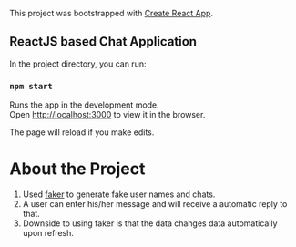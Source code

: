 This project was bootstrapped with [Create React App](https://github.com/facebook/create-react-app).

## ReactJS based Chat Application 

In the project directory, you can run:

### `npm start`

Runs the app in the development mode.<br />
Open [http://localhost:3000](http://localhost:3000) to view it in the browser.

The page will reload if you make edits.<br />



# About the Project
1. Used [faker](https://www.npmjs.com/package/faker) to generate fake user names and chats.  <br/>
2. A user can enter his/her message and will receive a automatic reply to that.  <br/>
3. Downside to using faker is that the data changes data automatically upon refresh.   <br/>

